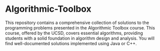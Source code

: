 # Algorithmic-Toolbox
This repository contains a comprehensive collection of solutions to the programming problems presented in the Algorithmic Toolbox course. This course, offered by the UCSD, covers essential algorithms, providing students with a solid foundation in algorithm design and analysis. You will find well-documented solutions implemented using Java or C++.
